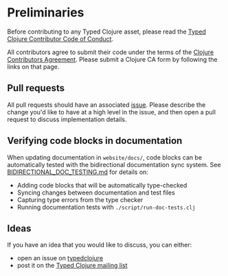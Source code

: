 # Preliminaries
 
Before contributing to any Typed Clojure asset, please read the [Typed Clojure Contributor Code of Conduct](CODE_OF_CONDUCT.md).

All contributors agree to submit their code under the terms of the [Clojure Contributors Agreement](https://clojure.org/dev/contributor_agreement).
Please submit a Clojure CA form by following the links on that page.

## Pull requests

All pull requests should have an associated [issue](https://github.com/typedclojure/typedclojure/issues).
Please describe the change you'd like to have at a high level in the issue,
and then open a pull request to discuss implementation details.

## Verifying code blocks in documentation

When updating documentation in `website/docs/`, code blocks can be automatically tested with the bidirectional documentation sync system. See [BIDIRECTIONAL_DOC_TESTING.md](BIDIRECTIONAL_DOC_TESTING.md) for details on:

- Adding code blocks that will be automatically type-checked
- Syncing changes between documentation and test files
- Capturing type errors from the type checker
- Running documentation tests with `./script/run-doc-tests.clj`

## Ideas

If you have an idea that you would like to discuss, you can either:

- open an issue on [typedclojure](https://github.com/typedclojure/typedclojure/issues)
- post it on the [Typed Clojure mailing list](https://groups.google.com/forum/#!topic/clojure-core-typed)
